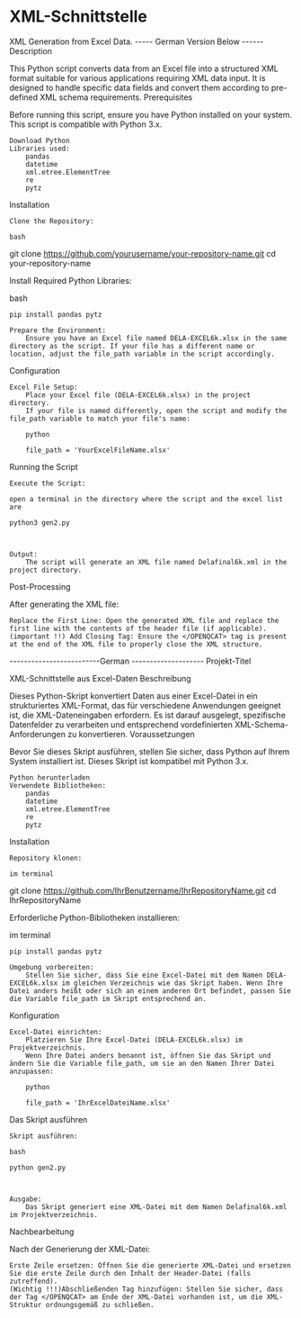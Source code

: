 # XML-Schnittstelle

XML Generation from Excel Data.  ----- German Version Below ------
Description

This Python script converts data from an Excel file into a structured XML format suitable for various applications requiring XML data input. It is designed to handle specific data fields and convert them according to pre-defined XML schema requirements.
Prerequisites

Before running this script, ensure you have Python installed on your system. This script is compatible with Python 3.x.

    Download Python
    Libraries used:
        pandas
        datetime
        xml.etree.ElementTree
        re
        pytz

Installation

    Clone the Repository:

    bash

git clone https://github.com/yourusername/your-repository-name.git
cd your-repository-name

Install Required Python Libraries:

bash

    pip install pandas pytz

    Prepare the Environment:
        Ensure you have an Excel file named DELA-EXCEL6k.xlsx in the same directory as the script. If your file has a different name or location, adjust the file_path variable in the script accordingly.

Configuration

    Excel File Setup:
        Place your Excel file (DELA-EXCEL6k.xlsx) in the project directory.
        If your file is named differently, open the script and modify the file_path variable to match your file's name:

        python

        file_path = 'YourExcelFileName.xlsx'

Running the Script

    Execute the Script:

    open a terminal in the directory where the script and the excel list are

    python3 gen2.py

    

    Output:
        The script will generate an XML file named Delafinal6k.xml in the project directory.

Post-Processing

After generating the XML file:

    Replace the First Line: Open the generated XML file and replace the first line with the contents of the header file (if applicable).
    (important !!) Add Closing Tag: Ensure the </OPENQCAT> tag is present at the end of the XML file to properly close the XML structure.



-------------------------German --------------------
Projekt-Titel

XML-Schnittstelle aus Excel-Daten
Beschreibung

Dieses Python-Skript konvertiert Daten aus einer Excel-Datei in ein strukturiertes XML-Format, das für verschiedene Anwendungen geeignet ist, die XML-Dateneingaben erfordern. Es ist darauf ausgelegt, spezifische Datenfelder zu verarbeiten und entsprechend vordefinierten XML-Schema-Anforderungen zu konvertieren.
Voraussetzungen

Bevor Sie dieses Skript ausführen, stellen Sie sicher, dass Python auf Ihrem System installiert ist. Dieses Skript ist kompatibel mit Python 3.x.

    Python herunterladen
    Verwendete Bibliotheken:
        pandas
        datetime
        xml.etree.ElementTree
        re
        pytz

Installation

    Repository klonen:

    im terminal 

git clone https://github.com/IhrBenutzername/IhrRepositoryName.git
cd IhrRepositoryName

Erforderliche Python-Bibliotheken installieren:

im terminal

    pip install pandas pytz

    Umgebung vorbereiten:
        Stellen Sie sicher, dass Sie eine Excel-Datei mit dem Namen DELA-EXCEL6k.xlsx im gleichen Verzeichnis wie das Skript haben. Wenn Ihre Datei anders heißt oder sich an einem anderen Ort befindet, passen Sie die Variable file_path im Skript entsprechend an.

Konfiguration

    Excel-Datei einrichten:
        Platzieren Sie Ihre Excel-Datei (DELA-EXCEL6k.xlsx) im Projektverzeichnis.
        Wenn Ihre Datei anders benannt ist, öffnen Sie das Skript und ändern Sie die Variable file_path, um sie an den Namen Ihrer Datei anzupassen:

        python

        file_path = 'IhrExcelDateiName.xlsx'

Das Skript ausführen

    Skript ausführen:

    bash

    python gen2.py

    

    Ausgabe:
        Das Skript generiert eine XML-Datei mit dem Namen Delafinal6k.xml im Projektverzeichnis.

Nachbearbeitung

Nach der Generierung der XML-Datei:

    Erste Zeile ersetzen: Öffnen Sie die generierte XML-Datei und ersetzen Sie die erste Zeile durch den Inhalt der Header-Datei (falls zutreffend).
    (Wichtig !!!)Abschließenden Tag hinzufügen: Stellen Sie sicher, dass der Tag </OPENQCAT> am Ende der XML-Datei vorhanden ist, um die XML-Struktur ordnungsgemäß zu schließen.



